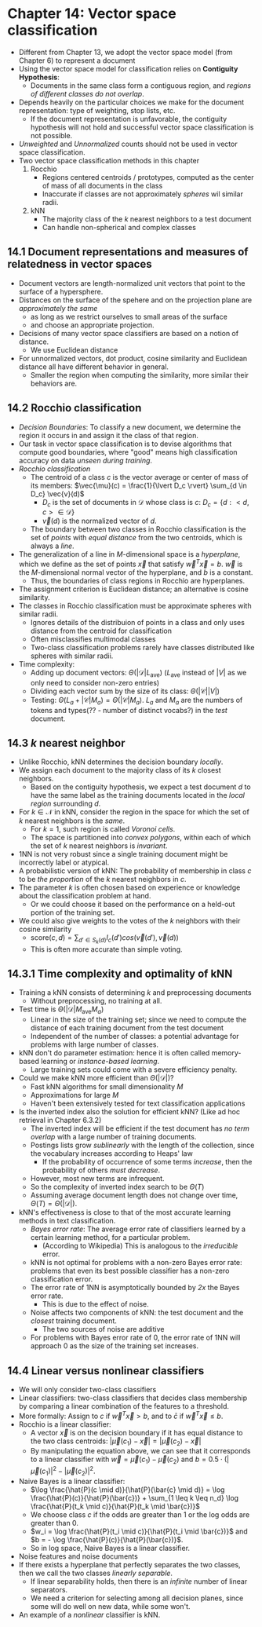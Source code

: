 # Chapter 14: Vector space classification

- Different from Chapter 13, we adopt the vector space model (from Chapter 6) to represent a document
- Using the vector space model for classification relies on **Contiguity Hypothesis**:
    - Documents in the same class form a contiguous region, and *regions of different classes do not overlap*.
- Depends heavily on the particular choices we make for the document representation: type of weighting, stop lists, etc.
    - If the document representation is unfavorable, the contiguity hypothesis will not hold and successful vector space classification is not possible.
- *Unweighted* and *Unnormalized* counts should not be used in vector space classification.
- Two vector space classification methods in this chapter
    1. Rocchio
        - Regions centered centroids / prototypes, computed as the center of mass of all documents in the class
        - Inaccurate if classes are not approximately *spheres* wil similar radii.
    2. kNN
        - The majority class of the $k$ nearest neighbors to a test document
        - Can handle non-spherical and complex classes

## 14.1 Document representations and measures of relatedness in vector spaces

- Document vectors are length-normalized unit vectors that point to the surface of a hypersphere.
- Distances on the surface of the spehere and on the projection plane are *approximately the same*
    - as long as we restrict ourselves to small areas of the surface
    - and choose an appropriate projection.
- Decisions of many vector space classifiers are based on a notion of distance.
    - We use Euclidean distance
- For unnormalized vectors, dot product, cosine similarity and Euclidean distance all have different behavior in general.
    - Smaller the region when computing the similarity, more similar their behaviors are.

## 14.2 Rocchio classification

- *Decision Boundaries*: To classify a new document, we determine the region it occurs in and assign it the class of that region.
- Our task in vector space classification is to devise algorithms that compute good boundaries, where "good" means high classification accuracy on data *unseen during training*.
- *Rocchio classification*
    - The centroid of a class $c$ is the vector average or center of mass of its members: $\vec{\mu}(c) = \frac{1}{\lvert D_c \rvert} \sum_{d \in D_c} \vec{v}(d)$
        - $D_c$ is the set of documents in $\mathcal{D}$ whose class is $c$: $D_c = \lbrace d: <d, c> \in \mathcal{D} \rbrace$
        - $\vec{v}(d)$ is the normalized vector of $d$.
    - The boundary between two classes in Rocchio classification is the set of *points* with *equal distance* from the two centroids, which is always a *line*.
- The generalization of a line in $M$-dimensional space is a *hyperplane*, which we define as the set of points $\vec{x}$ that satisfy $\vec{w}^T \vec{x} = b$. $\vec{w}$ is the $M$-dimensional normal vector of the hyperplane, and $b$ is a constant.
    - Thus, the boundaries of class regions in Rocchio are hyperplanes.
- The assignment criterion is Euclidean distance; an alternative is cosine similarity.
- The classes in Rocchio classification must be approximate spheres with similar radii.
    - Ignores details of the distribuion of points in a class and only uses distance from the centroid for classification
    - Often misclassifies multimodal classes
    - Two-class classification problems rarely have classes distributed like spheres with similar radii.
- Time complexity:
    - Adding up document vectors: $\Theta(\lvert \mathcal{D} \rvert L_{\text{ave}})$ ($L_{\text{ave}}$ instead of $\lvert V \rvert$ as we only need to consider non-zero entries)
    - Dividing each vector sum by the size of its class: $\Theta(\lvert \mathcal{C} \rvert \lvert V \rvert)$
    - Testing: $\Theta(L_a + \lvert \mathcal{C} \rvert M_a) = \Theta(\lvert \mathcal{C} \rvert M_a)$. $L_a$ and $M_a$ are the numbers of tokens and types(?? - number of distinct vocabs?) in the *test* document.

## 14.3 $k$ nearest neighbor

- Unlike Rocchio, kNN determines the decision boundary *locally*.
- We assign each document to the majority class of its $k$ closest neighbors.
    - Based on the contiguity hypothesis, we expect a test document $d$ to have the same label as the training documents located in the *local region* surrounding $d$.
- For $k \in \mathcal{N}$ in kNN, consider the region in the space for which the set of $k$ nearest neighbors is the *same*.
    - For $k=1$, such region is called *Voronoi cells*.
    - The space is partitioned into *convex polygons*, within each of which the set of $k$ nearest neighbors is *invariant*.
- 1NN is not very robust since a single training document might be incorrectly label or atypical.
- A probabilistic version of kNN: The probability of membership in class $c$ to be *the proportion* of the $k$ nearest neighbors in $c$.
- The parameter $k$ is often chosen based on experience or knowledge about the classification problem at hand.
    - Or we could choose it based on the performance on a held-out portion of the training set.
- We could also give weights to the votes of the $k$ neighbors with their cosine similarity
    - $\text{score}(c,d) = \sum_{d' \in S_k(d)} I_c(d') cos(\vec{v}(d'), \vec{v}(d))$
    - This is often more accurate than simple voting.

## 14.3.1 Time complexity and optimality of kNN

- Training a kNN consists of determining $k$ and preprocessing documents
    - Without preprocessing, no training at all.
- Test time is $\Theta(\lvert \mathcal{D} \rvert M_{\text{ave}} M_a)$
    - Linear in the size of the training set; since we need to compute the distance of each training document from the test document
    - Independent of the number of classes: a potential advantage for problems with large number of classes.
- kNN don't do parameter estimation: hence it is often called memory-based learning or *instance-based learning*.
    - Large training sets could come with a severe efficiency penalty.
- Could we make kNN more efficient than $\Theta(\lvert \mathcal{D} \rvert)$?
    - Fast kNN algorithms for small dimensionality $M$
    - Approximations for large $M$
    - Haven't been extensively tested for text classification applications
- Is the inverted index also the solution for efficient kNN? (Like ad hoc retrieval in Chapter 6.3.2)
    - The inverted index will be efficient if the test document has *no term overlap* with a large number of training documents.
    - Postings lists grow *sublinearly* with the length of the collection, since the vocabulary increases according to Heaps' law
        - If the probability of occurrence of some terms *increase*, then the probability of others *must decrease*.
    - However, most new terms are infrequent.
    - So the complexity of inverted index search to be $\Theta(T)$
    - Assuming average document length does not change over time, $\Theta(T) = \Theta(\lvert \mathcal{D} \rvert)$.
- kNN's effectiveness is close to that of the most accurate learning methods in text classification.
    - *Bayes error rate*: The average error rate of classifiers learned by a certain learning method, for a particular problem.
        - (According to Wikipedia) This is analogous to the *irreducible* error.
    - kNN is not optimal for problems with a non-zero Bayes error rate: problems that even its best possible classifier has a non-zero classification error.
    - The error rate of 1NN is asymptotically bounded by *2x* the Bayes error rate.
        - This is due to the effect of noise.
    - Noise affects two components of kNN: the test document and the *closest* training document.
        - The two sources of noise are additive
    - For problems with Bayes error rate of 0, the error rate of 1NN will approach 0 as the size of the training set increases.

## 14.4 Linear versus nonlinear classifiers

- We will only consider two-class classifiers
- Linear classifiers: two-class classifiers that decides class membership by comparing a linear combination of the features to a threshold.
- More formally: Assign to $c$ if $\vec{w}^T \vec{x} > b$, and to $\bar{c}$ if $\vec{w}^T \vec{x} \leq b$.
- Rocchio is a linear classifier:
    - A vector $\vec{x}$ is on the decision boundary if it has equal distance to the two class centroids: $\lvert \vec{\mu}(c_1) - \vec{x} \rvert = \lvert \vec{\mu}(c_2) - \vec{x} \rvert$
    - By manipulating the equation above, we can see that it corresponds to a linear classifier with $\vec{w} = \vec{\mu}(c_1) - \vec{\mu}(c_2)$ and $b = 0.5 \cdot (\lvert \vec{\mu}(c_1) \rvert^2 - \lvert \vec{\mu}(c_2) \rvert^2$.
- Naive Bayes is a linear classifier:
    - $\log \frac{\hat{P}(c \mid d)}{\hat{P}(\bar{c} \mid d)} = \log \frac{\hat{P}(c)}{\hat{P}(\bar{c})} + \sum_{1 \leq k \leq n_d} \log \frac{\hat{P}(t_k \mid c)}{\hat{P}(t_k \mid \bar{c})}$
    - We choose class $c$ if the odds are greater than 1 or the log odds are greater than 0.
    - $w_i = \log \frac{\hat{P}(t_i \mid c)}{\hat{P}(t_i \mid \bar{c})}$ and $b = - \log \frac{\hat{P}(c)}{\hat{P}(\bar{c})}$.
    - So in log space, Naive Bayes is a linear classifier.
- Noise features and noise documents
- If there exists a hyperplane that perfectly separates the two classes, then we call the two classes *linearly separable*.
    - If linear separability holds, then there is an *infinite* number of linear separators.
    - We need a criterion for selecting among all decision planes, since some will do well on new data, while some won't.
- An example of a *nonlinear* classifier is kNN.